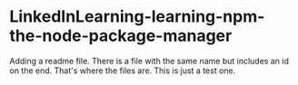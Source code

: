 # LinkedInLearning-learning-npm-the-node-package-manager
Adding a readme file.
There is a file with the same name but includes an id on the end. That's where the files are. This is just a test one.
